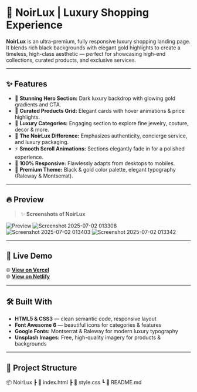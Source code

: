 # 🖤 NoirLux | Luxury Shopping Experience

**NoirLux** is an ultra-premium, fully responsive luxury shopping landing page.  
It blends rich black backgrounds with elegant gold highlights to create a timeless, high-class aesthetic — perfect for showcasing high-end collections, curated products, and exclusive services.

---

## ✨ Features

- 🖤 **Stunning Hero Section:** Dark luxury backdrop with glowing gold gradients and CTA.
- 💍 **Curated Products Grid:** Elegant cards with hover animations & price highlights.
- 👑 **Luxury Categories:** Engaging section to explore fine jewelry, couture, decor & more.
- 🌟 **The NoirLux Difference:** Emphasizes authenticity, concierge service, and luxury packaging.
- ⚡ **Smooth Scroll Animations:** Sections elegantly fade in for a polished experience.
- 📱 **100% Responsive:** Flawlessly adapts from desktops to mobiles.
- 🎨 **Premium Theme:** Black & gold color palette, elegant typography (Raleway & Montserrat).

---

## 🔥 Preview

> ✨ **Screenshots of NoirLux**

![Preview](https://github.com/user-attachments/assets/8b66e7e9-8561-4f96-a1dd-02891e5e0826)
![Screenshot 2025-07-02 013308](https://github.com/user-attachments/assets/dde305cf-81e7-48f4-ac25-cdeab3e23eba)
![Screenshot 2025-07-02 013403](https://github.com/user-attachments/assets/39212ebe-443b-4ed5-a65d-7173e1659600)
![Screenshot 2025-07-02 013342](https://github.com/user-attachments/assets/a65a9b13-de1f-4036-ad35-0d085c846523)

---

## 🚀 Live Demo

🌐 **[View on Vercel](https://noirlux.vercel.app/)**  
🌐 **[View on Netlify](https://noirlux.netlify.app/)**

---

## 🛠️ Built With

- **HTML5 & CSS3** — clean semantic code, responsive layout
- **Font Awesome 6** — beautiful icons for categories & features
- **Google Fonts:** Montserrat & Raleway for modern luxury typography
- **Unsplash Images:** Free, high-quality imagery for products & backgrounds

---

## 📂 Project Structure
  📦 NoirLux
  ┣ 📜 index.html
  ┣ 📜 style.css
  ┗ 📜 README.md


